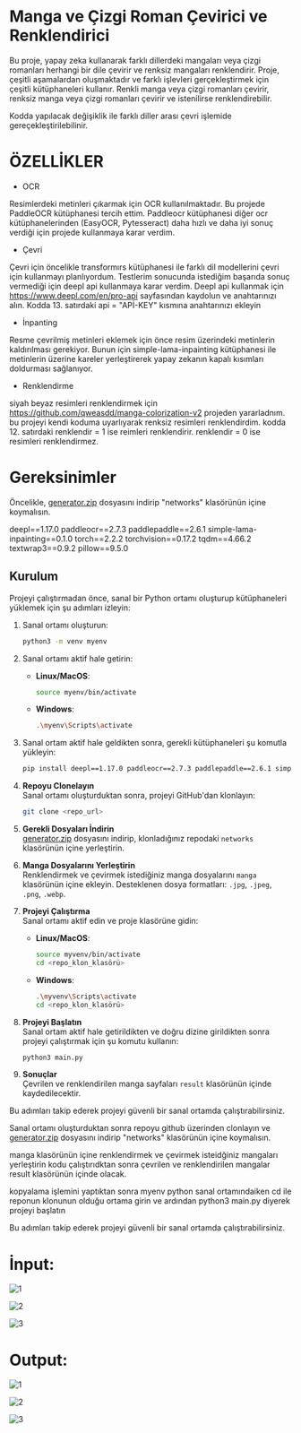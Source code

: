 # Manga ve Çizgi Roman Çevirici ve Renklendirici

Bu proje, yapay zeka kullanarak farklı dillerdeki mangaları veya çizgi romanları herhangi bir dile çevirir ve renksiz mangaları renklendirir. Proje, çeşitli aşamalardan oluşmaktadır ve farklı işlevleri gerçekleştirmek için çeşitli kütüphaneleri kullanır.
Renkli manga veya çizgi romanları çevirir, renksiz manga veya çizgi romanları çevirir ve istenilirse renklendirebilir.

Kodda yapılacak değişiklik ile farklı diller arası çevri işlemide gereçekleştirilebilinir.

# ÖZELLİKLER


* OCR

Resimlerdeki metinleri çıkarmak için OCR kullanılmaktadır. Bu projede PaddleOCR kütüphanesi tercih ettim. 
Paddleocr kütüphanesi diğer ocr kütüphanelerinden (EasyOCR, Pytesseract) daha hızlı ve daha iyi sonuç verdiği için projede kullanmaya karar verdim.

* Çevri 

Çevri için öncelikle transformırs kütüphanesi ile farklı dil modellerini çevri için kullanmayı planlıyordum. Testlerim sonucunda istediğim başarıda sonuç vermediği için deepl api kullanmaya karar verdim. 
Deepl api kullanmak için  https://www.deepl.com/en/pro-api sayfasından kaydolun ve anahtarınızı alın.
Kodda 13. satırdaki api = "APİ-KEY" kısmına anahtarınızı ekleyin

* İnpanting

Resme çevrilmiş metinleri eklemek için önce resim üzerindeki metinlerin kaldırılması gerekiyor. Bunun için simple-lama-inpainting kütüphanesi ile metinlerin üzerine kareler yerleştirerek yapay zekanın kapalı kısımları doldurması sağlanıyor.

* Renklendirme

siyah beyaz resimleri renklendirmek için https://github.com/qweasdd/manga-colorization-v2 projeden yararladnım. bu projeyi kendi koduma uyarlıyarak renksiz resimleri renklendirdim.
kodda 12. satırdaki renklendir = 1 ise reimleri renklendirir. renklendir = 0 ise resimleri renklendirmez.



# Gereksinimler

Öncelikle, [generator.zip](https://drive.google.com/file/d/1qmxUEKADkEM4iYLp1fpPLLKnfZ6tcF-t/view) dosyasını indirip "networks" klasörünün içine koymalısın.

deepl==1.17.0
paddleocr==2.7.3
paddlepaddle==2.6.1
simple-lama-inpainting==0.1.0
torch==2.2.2
torchvision==0.17.2
tqdm==4.66.2
textwrap3==0.9.2 
pillow==9.5.0

## Kurulum

Projeyi çalıştırmadan önce, sanal bir Python ortamı oluşturup kütüphaneleri yüklemek için şu adımları izleyin:

1. Sanal ortamı oluşturun:
    ```bash
    python3 -m venv myenv
    ```

2. Sanal ortamı aktif hale getirin:

    - **Linux/MacOS**:
      ```bash
      source myenv/bin/activate
      ```
    - **Windows**:
      ```bash
      .\myenv\Scripts\activate
      ```

3. Sanal ortam aktif hale geldikten sonra, gerekli kütüphaneleri şu komutla yükleyin:

    ```bash
    pip install deepl==1.17.0 paddleocr==2.7.3 paddlepaddle==2.6.1 simple-lama-inpainting==0.1.0 torch==2.2.2 torchvision==0.17.2 tqdm==4.66.2 textwrap3==0.9.2 pillow==9.5.0
    ```
2. **Repoyu Clonelayın**  
   Sanal ortamı oluşturduktan sonra, projeyi GitHub'dan klonlayın:

   ```bash
   git clone <repo_url>
   ```

4. **Gerekli Dosyaları İndirin**  
   [generator.zip](https://drive.google.com/file/d/1qmxUEKADkEM4iYLp1fpPLLKnfZ6tcF-t/view) dosyasını indirip, klonladığınız repodaki `networks` klasörünün içine yerleştirin.

5. **Manga Dosyalarını Yerleştirin**  
   Renklendirmek ve çevirmek istediğiniz manga dosyalarını `manga` klasörünün içine ekleyin. Desteklenen dosya formatları: `.jpg`, `.jpeg`, `.png`, `.webp`.

6. **Projeyi Çalıştırma**  
   Sanal ortamı aktif edin ve proje klasörüne gidin:

   - **Linux/MacOS**:
     ```bash
     source myvenv/bin/activate
     cd <repo_klon_klasörü>
     ```

   - **Windows**:
     ```bash
     .\myvenv\Scripts\activate
     cd <repo_klon_klasörü>
     ```

7. **Projeyi Başlatın**  
   Sanal ortam aktif hale getirildikten ve doğru dizine girildikten sonra projeyi çalıştırmak için şu komutu kullanın:

   ```bash
   python3 main.py
   ```

8. **Sonuçlar**  
   Çevrilen ve renklendirilen manga sayfaları `result` klasörünün içinde kaydedilecektir.


Bu adımları takip ederek projeyi güvenli bir sanal ortamda çalıştırabilirsiniz.

Sanal ortamı oluşturduktan sonra repoyu github üzerinden clonlayın ve [generator.zip](https://drive.google.com/file/d/1qmxUEKADkEM4iYLp1fpPLLKnfZ6tcF-t/view) dosyasını indirip "networks" klasörünün içine koymalısın.

manga klasörünün içine renklendirmek ve çevirmek isteidğiniz mangaları yerleştirin kodu çalıştırıdktan sonra çevrilen ve renklendirilen mangalar result klasörünün içinde olacak.

kopyalama işlemini yaptıktan sonra myenv python sanal ortamındaiken cd ile reponun klonunun olduğu ortama girin ve ardından python3 main.py diyerek projeyi başlatın

Bu adımları takip ederek projeyi güvenli bir sanal ortamda çalıştırabilirsiniz.




# İnput:

![1](https://github.com/koesan/manga_cizgi_roman_ceviri/raw/main/resimler/1.jpg)

![2](https://github.com/koesan/manga_cizgi_roman_ceviri/raw/main/resimler/2.jpg)

![3](https://github.com/koesan/manga_cizgi_roman_ceviri/raw/main/resimler/3.png)

# Output:

![1](https://github.com/koesan/manga_cizgi_roman_ceviri/raw/main/resimler/4.jpg)

![2](https://github.com/koesan/manga_cizgi_roman_ceviri/raw/main/resimler/5.jpg)

![3](https://github.com/koesan/manga_cizgi_roman_ceviri/raw/main/resimler/6.png)
